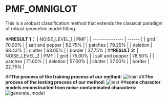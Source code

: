# PMF_OMNIGLOT
This is  a arobust classification method that extends the classical paradigm of robust geometric model fitting.

##**RESULT 1：**
| NOISE_LEVEL_1   | PMF    |
| --------------- | ------ |
| grid            | 70.00% |
| salt and pepper | 82.75% |
| patches         | 79.25% |
| deletion        | 68.43% |
| clutter         | 63.05% |
| border          | 37.75% |
##**RESULT 2:**
| NOISE_LEVEL_2   | PMF    |
| grid            | 75.00% |
| salt and pepper | 78.50% |
| patches         | 71.00% |
| deletion        | 57.00% |
| clutter         | 37.00% |
| border          | 22.75% |

##**The process of the training process of our method:**
![train](https://github.com/pengsuhua/PMF_OMNIGLOT/assets/116246948/53f07f6f-e1cf-401f-bd2b-caf5ef4cf2c1)
##**The process of the testing process of our method:**
![test](https://github.com/pengsuhua/PMF_OMNIGLOT/assets/116246948/4a87bde1-3b0e-4d3b-ba66-8b56086ee1ad)
##**some character models reconstructed from noise-contaminated characters:**
![generate_model](https://github.com/pengsuhua/PMF_OMNIGLOT/assets/116246948/8f45f3ec-36cb-4b64-94a8-082d5f077dba)

